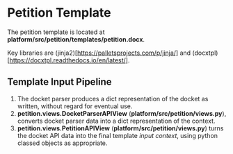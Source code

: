 # Petition Template

The petition template is located at
**platform/src/petition/templates/petition.docx**.

Key libraries are (jinja2)[https://palletsprojects.com/p/jinja/] and
(docxtpl)[https://docxtpl.readthedocs.io/en/latest/].


## Template Input Pipeline

1. The docket parser produces a dict representation of the docket as written,
without regard for eventual use.
2. **petition.views.DocketParserAPIView** (**platform/src/petition/views.py**),
converts docket parser data into a dict representation of the context.
3.  **petition.views.PetitionAPIView** (**platform/src/petition/views.py**)
turns the docket API data into the final template *input context*, using python
classed objects as appropriate.
